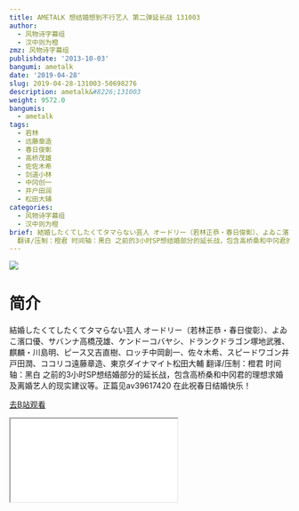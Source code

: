 ```yaml
---
title: AMETALK 想结婚想到不行艺人 第二弹延长战 131003
author:
  - 风物诗字幕组
  - 汉中则为橙
zmz: 风物诗字幕组
publishdate: '2013-10-03'
bangumi: ametalk
date: '2019-04-28'
slug: 2019-04-28-131003-50698276
description: ametalk&#8226;131003
weight: 9572.0
bangumis:
  - ametalk
tags:
  - 若林
  - 远藤章造
  - 春日俊彰
  - 高桥茂雄
  - 佐佐木希
  - 剑道小林
  - 中冈创一
  - 井户田润
  - 松田大辅
categories:
  - 风物诗字幕组
  - 汉中则为橙
brief: 結婚したくてしたくてタマらない芸人 オードリー（若林正恭・春日俊彰）、よゐこ濱口優、サバンナ高橋茂雄、ケンドーコバヤシ、ドランクドラゴン塚地武雅、麒麟・川島明、ピース又吉直樹、ロッチ中岡創一、佐々木希、スピードワゴン井戸田潤、ココリコ遠藤章造、東京ダイナマイト松田大輔
  翻译/压制：橙君 时间轴：黑白 之前的3小时SP想结婚部分的延长战，包含高桥桑和中冈君的理想求婚及离婚艺人的现实建议等。正篇见av39617420 在此祝春日结婚快乐！
---
```

![](https://raw.githubusercontent.com/tcgriffith/owaraisite/master/static/tmpimg/vTEEzhj.jpg)
# 简介  
結婚したくてしたくてタマらない芸人
オードリー（若林正恭・春日俊彰）、よゐこ濱口優、サバンナ高橋茂雄、ケンドーコバヤシ、ドランクドラゴン塚地武雅、麒麟・川島明、ピース又吉直樹、ロッチ中岡創一、佐々木希、スピードワゴン井戸田潤、ココリコ遠藤章造、東京ダイナマイト松田大輔
翻译/压制：橙君 时间轴：黑白
之前的3小时SP想结婚部分的延长战，包含高桥桑和中冈君的理想求婚及离婚艺人的现实建议等。正篇见av39617420
在此祝春日结婚快乐！  

[去B站观看](https://www.bilibili.com/video/av50698276/)
<div class ="resp-container"><iframe class="testiframe" src="//player.bilibili.com/player.html?aid=50698276"", scrolling="no", allowfullscreen="true" > </iframe></div> 
